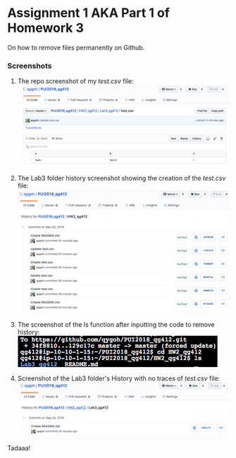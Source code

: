 # Assignment 1 AKA Part 1 of Homework 3

On how to remove files permanently on Github.

### Screenshots

1) The repo screenshot of my _test.csv_ file: 
![Repo screenshot](Before_Repo_screenshot.png)

2) The Lab3 folder history screenshot showing the creation of the _test.csv_ file: 
![Lab3 History](Before_Lab3_History.png)

3) The screenshot of the ls function after inputting the code to remove history: 
![ls screenshot](After_ls_of_HW2qg412.png)

4) Screenshot of the Lab3 folder's History with no traces of _test.csv_ file: 
![After screenshot](After_Lab3_History.png)

Tadaaa!